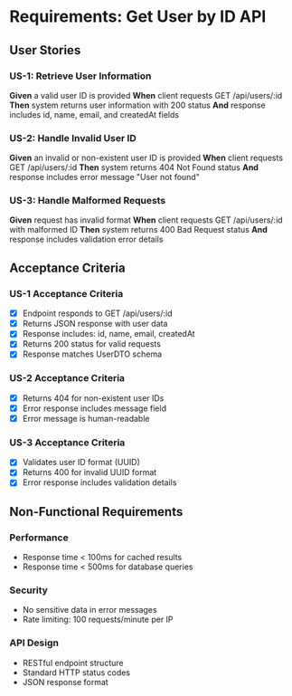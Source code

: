# Requirements: Get User by ID API

## User Stories

### US-1: Retrieve User Information
**Given** a valid user ID is provided
**When** client requests GET /api/users/:id
**Then** system returns user information with 200 status
**And** response includes id, name, email, and createdAt fields

### US-2: Handle Invalid User ID
**Given** an invalid or non-existent user ID is provided
**When** client requests GET /api/users/:id
**Then** system returns 404 Not Found status
**And** response includes error message "User not found"

### US-3: Handle Malformed Requests
**Given** request has invalid format
**When** client requests GET /api/users/:id with malformed ID
**Then** system returns 400 Bad Request status
**And** response includes validation error details

## Acceptance Criteria

### US-1 Acceptance Criteria
- [x] Endpoint responds to GET /api/users/:id
- [x] Returns JSON response with user data
- [x] Response includes: id, name, email, createdAt
- [x] Returns 200 status for valid requests
- [x] Response matches UserDTO schema

### US-2 Acceptance Criteria
- [x] Returns 404 for non-existent user IDs
- [x] Error response includes message field
- [x] Error message is human-readable

### US-3 Acceptance Criteria
- [x] Validates user ID format (UUID)
- [x] Returns 400 for invalid UUID format
- [x] Error response includes validation details

## Non-Functional Requirements

### Performance
- Response time < 100ms for cached results
- Response time < 500ms for database queries

### Security
- No sensitive data in error messages
- Rate limiting: 100 requests/minute per IP

### API Design
- RESTful endpoint structure
- Standard HTTP status codes
- JSON response format
